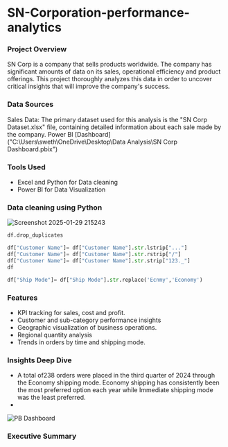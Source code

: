# SN-Corporation-performance-analytics
### Project Overview
SN Corp is a company that sells products worldwide. 
The company has significant amounts of data on its sales, operational efficiency and product offerings. This project thoroughly analyzes this data in order to uncover critical insights that will improve the company's success.

### Data Sources
Sales Data: The primary dataset used for this analysis is the "SN Corp Dataset.xlsx" file, containing detailed information about each sale made by the company.
Power BI [Dashboard]("C:\Users\sweth\OneDrive\Desktop\Data Analysis\SN Corp Dashboard.pbix")

### Tools Used
- Excel and Python for Data cleaning
- Power BI for Data Visualization

### Data cleaning using Python

![Screenshot 2025-01-29 215243](https://github.com/user-attachments/assets/d9a93cbf-70d2-42e4-867d-ad7fde26d2bc)

```python
df.drop_duplicates
```
```python
df["Customer Name"]= df["Customer Name"].str.lstrip["..."]
df["Customer Name"]= df["Customer Name"].str.rstrip["/"]
df["Customer Name"]= df["Customer Name"].str.strip["123._"]
df
```
```python
df["Ship Mode"]= df["Ship Mode"].str.replace('Ecnmy','Economy')
```

### Features
- KPI tracking for sales, cost and profit.
- Customer and sub-category performance insights
- Geographic visualization of business operations.
- Regional quantity analysis
- Trends in orders by time and shipping mode.
  
### Insights Deep Dive
- A total of238 orders were placed in the third quarter of 2024 through the Economy shipping mode. Economy shipping has consistently been the most preferred option each year while Immediate shipping mode was the least preferred.
- 


![PB Dashboard](https://github.com/user-attachments/assets/80557d15-88ae-4075-a7ad-94e499223dea)



### Executive Summary





